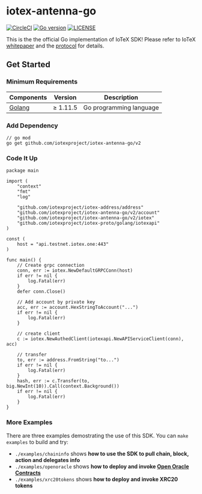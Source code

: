 # iotex-antenna-go

[![CircleCI](https://circleci.com/gh/iotexproject/iotex-antenna-go.svg?style=svg)](https://circleci.com/gh/iotexproject/iotex-antenna-go)
[![Go version](https://img.shields.io/badge/go-1.11.5-blue.svg)](https://github.com/moovweb/gvm)
[![LICENSE](https://img.shields.io/badge/License-Apache%202.0-blue.svg)](LICENSE)

This is the the official Go implementation of IoTeX SDK! Please refer to IoTeX [whitepaper](https://iotex.io/research) and the [protocol](https://github.com/iotexproject/iotex-core) for details.

## Get Started

### Minimum Requirements

| Components | Version | Description |
|----------|-------------|-------------|
| [Golang](https://golang.org) | &ge; 1.11.5 | Go programming language |

### Add Dependency

```
// go mod
go get github.com/iotexproject/iotex-antenna-go/v2
```

### Code It Up

```
package main

import (
	"context"
	"fmt"
	"log"

	"github.com/iotexproject/iotex-address/address"
	"github.com/iotexproject/iotex-antenna-go/v2/account"
	"github.com/iotexproject/iotex-antenna-go/v2/iotex"
	"github.com/iotexproject/iotex-proto/golang/iotexapi"
)

const (
	host = "api.testnet.iotex.one:443"
)

func main() {
	// Create grpc connection
	conn, err := iotex.NewDefaultGRPCConn(host)
	if err != nil {
		log.Fatal(err)
	}
	defer conn.Close()
	
	// Add account by private key
	acc, err := account.HexStringToAccount("...")
	if err != nil {
		log.Fatal(err)
	}
	
	// create client
	c := iotex.NewAuthedClient(iotexapi.NewAPIServiceClient(conn), acc)
	
	// transfer
	to, err := address.FromString("to...")
	if err != nil {
		log.Fatal(err)
	}
	hash, err := c.Transfer(to, big.NewInt(10)).Call(context.Background())
	if err != nil {
		log.Fatal(err)
	}
}
```

### More Examples
There are three examples demostrating the use of this SDK. You can `make examples` to build and try:
- `./examples/chaininfo` shows **how to use the SDK to pull chain, block, action and delegates info**
- `./examples/openoracle` shows **how to deploy and invoke [Open Oracle Contracts](https://github.com/compound-finance/open-oracle)**
- `./examples/xrc20tokens` shows **how to deploy and invoke XRC20 tokens**
